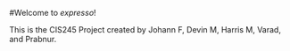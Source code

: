 #Welcome to _*expresso*_!

This is the CIS245 Project created by Johann F, Devin M, Harris M, Varad, and Prabnur.